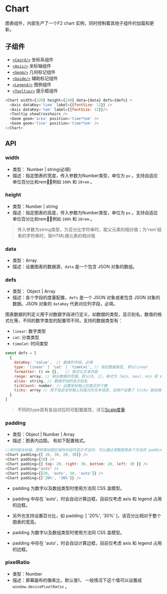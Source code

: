 # Chart





图表组件，内部生产了一个F2 chart 实例，同时控制着其他子组件的加载和更新。

## 子组件

- [`<Coord/>`](48) 坐标系组件
- [`<Axis/>`](49) 坐标轴组件
- [`<Geom/>`](50) 几何标记组件
- [`<Guide/>`](51) 辅助标记组件
- [`<Legend/>`](52) 图例组件
- [`<Tooltip/>`](53) 提示框组件


```js
<Chart width={320} height={240} data={data} defs={defs} >
  <Axis dataKey='time' label={{fontSize: 12}} />
  <Axis dataKey='tem' label={{fontSize: 12}}/>
  <Tooltip showCrosshairs />
  <Geom geom='area' position='time*tem' />
  <Geom geom='line' position='time*tem' />
</Chart>
```

## API

###  width
* 类型：	Number | string(必填)
* 描述：指定图表的宽度，传入参数为Number类型，单位为 `px` 。支持自适应单位百分比和rem，例如 `100%` 和 `10rem` 。

###  height
* 类型：Number | string
* 描述：指定图表的高度，传入参数为Number类型，单位为 `px` 。支持自适应单位百分比和rem，例如 `100%` 和 `10rem` 。

> 传入参数为string类型，为百分比字符串时，取父元素的相对值；为'rem'结束的字符串时，取HTML根元素的相对值

###  data
* 类型：Array
* 描述：设置图表的数据源，`data` 是一个包含 JSON 对象的数组。

###  defs
* 类型： Object | Array
* 描述：各个字段的度量配置，`defs` 是一个 JSON 对象或者包含 JSON 对象的数据。JSON 对象的 `dataKey` 代表对应列字段，必填。

图表数据的列定义用于对数据字段进行定义，如数据的类型，显示别名，数值的格式化等，不同的数字类型的配置项不同，支持的数据类型有：

- `linear`: 数字类型
- `cat`: 分类类型
- `timeCat`: 时间类型

```js
const defs = [
  {
    dataKey: 'value',  // 数据列字段，必填
    type: 'linear' | 'cat' | 'timeCat', // 指定数据类型, 默认linear
    formatter: () => {},   // 格式化文本内容
    range: array, // 输出数据的范围，默认[0, 1]，格式为 [min, max]，min 和 max 均为 0 至 1 范围的数据
    alias: string, // 数据字段的显示别名
    tickCount: number, // 设置坐标轴上刻度点的个数
    ticks: array // 用于指定坐标轴上刻度点的文本信息，当用户设置了 ticks 就会按照 ticks 的个数和文本来显示
  }
]
```

> 不同的type具有各自对应的可配置属性，详见[Scale度量](https://bizcharts.net/product/bizgoblin/category/7/page/35)

###  padding
* 类型：Object | Number | Array
* 描述：图表内边距。
有如下配置格式。
```js
//有时候坐标轴、图例等绘图区域外的组件显示不全时，可以通过调整图表各个方向的 padding 来调整最终效果
<Chart padding={[ 20, 30, 20, 30]} />
<Chart padding={20} />
<Chart padding={{ top: 20, right: 30, bottom: 20, left: 30 }} />
<Chart padding="auto" />
<Chart padding={[20, 'auto', 30, 'auto']} />
<Chart padding={['20%', '30%']} />
```
- padding 为数字以及数组类型时使用方法同 CSS 盒模型。
- padding 中存在 'auto'，时会自动计算边框，目前仅考虑 axis 和 legend 占用的边框。

- 另外也支持设置百分比，如 padding: [ '20%', '30%' ]，该百分比相对于整个图表的宽高。
- padding 为数字以及数组类型时使用方法同 CSS 盒模型。
- padding 中存在 'auto'，时会自动计算边框，目前仅考虑 axis 和 legend 占用的边框。

### pixelRatio
* 类型：Number
* 描述：屏幕画布的像素比，默认值1， 一般情况下这个值可以设置成 `window.devicePixelRatio` 。
